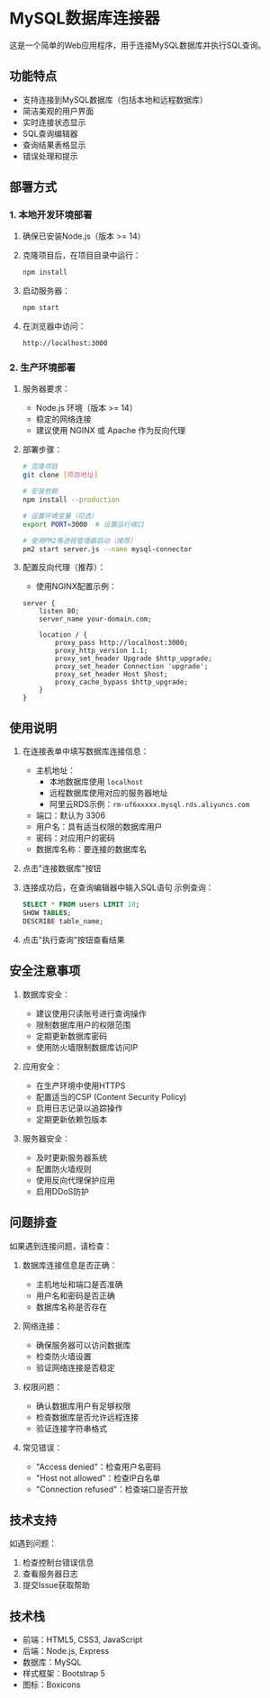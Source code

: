 # MySQL数据库连接器

这是一个简单的Web应用程序，用于连接MySQL数据库并执行SQL查询。

## 功能特点

- 支持连接到MySQL数据库（包括本地和远程数据库）
- 简洁美观的用户界面
- 实时连接状态显示
- SQL查询编辑器
- 查询结果表格显示
- 错误处理和提示

## 部署方式

### 1. 本地开发环境部署

1. 确保已安装Node.js（版本 >= 14）

2. 克隆项目后，在项目目录中运行：
   ```bash
   npm install
   ```

3. 启动服务器：
   ```bash
   npm start
   ```

4. 在浏览器中访问：
   ```
   http://localhost:3000
   ```

### 2. 生产环境部署

1. 服务器要求：
   - Node.js 环境（版本 >= 14）
   - 稳定的网络连接
   - 建议使用 NGINX 或 Apache 作为反向代理

2. 部署步骤：
   ```bash
   # 克隆项目
   git clone [项目地址]
   
   # 安装依赖
   npm install --production
   
   # 设置环境变量（可选）
   export PORT=3000  # 设置运行端口
   
   # 使用PM2等进程管理器启动（推荐）
   pm2 start server.js --name mysql-connector
   ```

3. 配置反向代理（推荐）：
   - 使用NGINX配置示例：
   ```nginx
   server {
       listen 80;
       server_name your-domain.com;

       location / {
           proxy_pass http://localhost:3000;
           proxy_http_version 1.1;
           proxy_set_header Upgrade $http_upgrade;
           proxy_set_header Connection 'upgrade';
           proxy_set_header Host $host;
           proxy_cache_bypass $http_upgrade;
       }
   }
   ```

## 使用说明

1. 在连接表单中填写数据库连接信息：
   - 主机地址：
     * 本地数据库使用 `localhost`
     * 远程数据库使用对应的服务器地址
     * 阿里云RDS示例：`rm-uf6xxxxx.mysql.rds.aliyuncs.com`
   - 端口：默认为 3306
   - 用户名：具有适当权限的数据库用户
   - 密码：对应用户的密码
   - 数据库名称：要连接的数据库名

2. 点击"连接数据库"按钮

3. 连接成功后，在查询编辑器中输入SQL语句
   示例查询：
   ```sql
   SELECT * FROM users LIMIT 10;
   SHOW TABLES;
   DESCRIBE table_name;
   ```

4. 点击"执行查询"按钮查看结果

## 安全注意事项

1. 数据库安全：
   - 建议使用只读账号进行查询操作
   - 限制数据库用户的权限范围
   - 定期更新数据库密码
   - 使用防火墙限制数据库访问IP

2. 应用安全：
   - 在生产环境中使用HTTPS
   - 配置适当的CSP (Content Security Policy)
   - 启用日志记录以追踪操作
   - 定期更新依赖包版本

3. 服务器安全：
   - 及时更新服务器系统
   - 配置防火墙规则
   - 使用反向代理保护应用
   - 启用DDoS防护

## 问题排查

如果遇到连接问题，请检查：

1. 数据库连接信息是否正确：
   - 主机地址和端口是否准确
   - 用户名和密码是否正确
   - 数据库名称是否存在

2. 网络连接：
   - 确保服务器可以访问数据库
   - 检查防火墙设置
   - 验证网络连接是否稳定

3. 权限问题：
   - 确认数据库用户有足够权限
   - 检查数据库是否允许远程连接
   - 验证连接字符串格式

4. 常见错误：
   - "Access denied"：检查用户名密码
   - "Host not allowed"：检查IP白名单
   - "Connection refused"：检查端口是否开放

## 技术支持

如遇到问题：
1. 检查控制台错误信息
2. 查看服务器日志
3. 提交Issue获取帮助

## 技术栈

- 前端：HTML5, CSS3, JavaScript
- 后端：Node.js, Express
- 数据库：MySQL
- 样式框架：Bootstrap 5
- 图标：Boxicons 